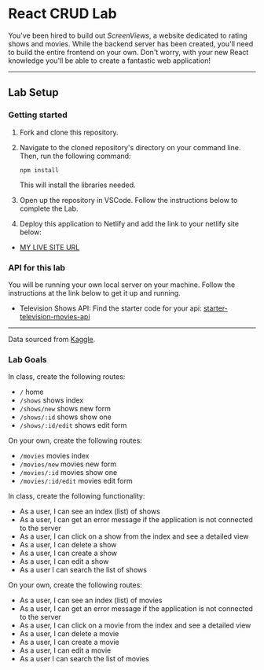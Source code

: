 # React CRUD Lab

You've been hired to build out _ScreenViews_, a website dedicated to rating shows and movies. While the backend server has been created, you'll need to build the entire frontend on your own. Don't worry, with your new React knowledge you'll be able to create a fantastic web application!

---

## Lab Setup

### Getting started

1. Fork and clone this repository.

1. Navigate to the cloned repository's directory on your command line. Then, run the following command:

   ```
   npm install
   ```

   This will install the libraries needed.

1. Open up the repository in VSCode. Follow the instructions below to complete the Lab.

1. Deploy this application to Netlify and add the link to your netlify site below:

- [MY LIVE SITE URL](https://delightful-entremet-8c30c1.netlify.app/)

### API for this lab

You will be running your own local server on your machine. Follow the instructions at the link below to get it up and running.

- Television Shows API: Find the starter code for your api: [starter-television-movies-api](https://github.com/10-3-pursuit/starter-television-movies-api)

---

Data sourced from [Kaggle](https://www.kaggle.com/shivamb/hulu-movies-and-tv-shows).

### Lab Goals

In class, create the following routes:

- `/` home
- `/shows` shows index
- `/shows/new` shows new form
- `/shows/:id` shows show one
- `/shows/:id/edit` shows edit form

On your own, create the following routes:

- `/movies` movies index
- `/movies/new` movies new form
- `/movies/:id` movies show one
- `/movies/:id/edit` movies edit form

In class, create the following functionality:

- As a user, I can see an index (list) of shows
- As a user, I can get an error message if the application is not connected to the server
- As a user, I can click on a show from the index and see a detailed view
- As a user, I can delete a show
- As a user, I can create a show
- As a user, I can edit a show
- As a user I can search the list of shows

On your own, create the following routes:

- As a user, I can see an index (list) of movies
- As a user, I can get an error message if the application is not connected to the server
- As a user, I can click on a movie from the index and see a detailed view
- As a user, I can delete a movie
- As a user, I can create a movie
- As a user, I can edit a movie
- As a user I can search the list of movies
